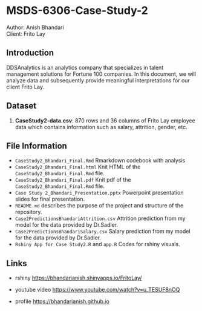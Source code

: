 # MSDS-6306-Case-Study-2

Author: Anish Bhandari         
Client: Frito Lay


## Introduction 

DDSAnalytics is an analytics company that specializes in talent management solutions for Fortune 100 companies. In this document, we will analyze data and subsequently provide meaningful interpretations for our client Frito Lay.

## Dataset

1. **CaseStudy2-data.csv**: 870 rows and 36 columns of Frito Lay employee data which contains information such as salary, attrition, gender, etc.

## File Information 

- `CaseStudy2_Bhandari_Final.Rmd` Rmarkdown codebook with analysis
- `CaseStudy2_Bhandari_Final.html` Knit HTML of the `CaseStudy2_Bhandari_Final.Rmd` file. 
- `CaseStudy2_Bhandari_Final.pdf` Knit pdf of the `CaseStudy2_Bhandari_Final.Rmd` file. 
- `Case Study 2_Bhandari_Presentation.pptx` Powerpoint presentation slides for final presentation.
- `README.md` describes the purpose of the project and structure of the repository.
- `Case2PredictionsBhandariAttrition.csv` Attrition prediction from my model for the data provided by Dr.Sadler.
- `Case2PredictionsBhandariSalary.csv` Salary prediction from my model for the data provided by Dr.Sadler.
- `Rshiny App for Case Study2.R` and `app.R` Codes for rshiny visuals.

## Links
- rshiny
https://bhandarianish.shinyapps.io/FritoLay/
- youtube video
https://www.youtube.com/watch?v=u_TESUF8nOQ  

- profile
https://bhandarianish.github.io 



